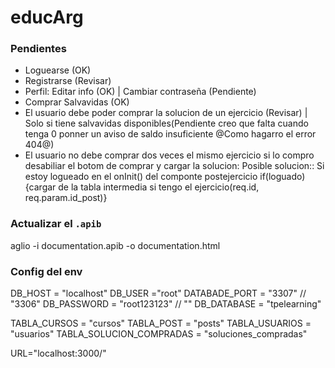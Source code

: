 # educArg

### Pendientes
- Loguearse (OK)
- Registrarse (Revisar)
- Perfil: Editar info (OK) | Cambiar contraseña (Pendiente)
- Comprar Salvavidas (OK)
- El usuario debe poder comprar la solucion de un ejercicio (Revisar) | Solo si tiene salvavidas disponibles(Pendiente creo que falta cuando tenga 0 ponner un aviso de saldo insuficiente @Como hagarro el error 404@)
- El usuario no debe comprar dos veces el mismo ejercicio si lo compro desabiliar el botom de comprar y cargar la solucion:
Posible solucion:: Si estoy logueado en el onInit() del componte postejercicio 
if(loguado){cargar de la tabla intermedia si tengo el ejercicio(req.id, req.param.id_post)}



### Actualizar el `.apib`
aglio -i documentation.apib -o documentation.html


### Config del env
DB_HOST = "localhost"
DB_USER ="root"
DATABADE_PORT = "3307" // "3306"
DB_PASSWORD = "root123123" // ""
DB_DATABASE = "tpelearning"

TABLA_CURSOS = "cursos"
TABLA_POST = "posts"
TABLA_USUARIOS = "usuarios"
TABLA_SOLUCION_COMPRADAS = "soluciones_compradas"


URL="localhost:3000/"


